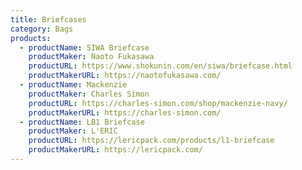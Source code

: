 ```yaml
---
title: Briefcases
category: Bags
products:
  - productName: SIWA Briefcase
    productMaker: Naoto Fukasawa
    productURL: https://www.shokunin.com/en/siwa/briefcase.html
    productMakerURL: https://naotofukasawa.com/
  - productName: Mackenzie
    productMaker: Charles Simon
    productURL: https://charles-simon.com/shop/mackenzie-navy/
    productMakerURL: https://charles-simon.com/
  - productName: LB1 Briefcase
    productMaker: L'ERIC
    productURL: https://lericpack.com/products/l1-briefcase
    productMakerURL: https://lericpack.com/
---
```

